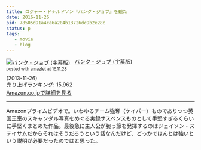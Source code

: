 ```yaml
---
title: ロジャー・ドナルドソン『バンク・ジョブ』を観た
date: 2016-11-26
pid: 78505d91a4ca6a204b13726dc9b2e28c
status: p
tags:
   - movie
   - blog
---
```


<div class="amazlet-box" style="margin-bottom:0px;"><div class="amazlet-image" style="float:left;margin:0px 12px 1px 0px;"><a href="http://www.amazon.co.jp/exec/obidos/ASIN/B00G2SSP8S/dotimpact-22/ref=nosim/" name="amazletlink" target="_blank"><img src="http://ecx.images-amazon.com/images/I/51FmU9LF5GL._SL160_.jpg" alt="バンク・ジョブ (字幕版)" style="border: none;" /></a></div><div class="amazlet-info" style="line-height:120%; margin-bottom: 10px"><div class="amazlet-name" style="margin-bottom:10px;line-height:120%"><a href="http://www.amazon.co.jp/exec/obidos/ASIN/B00G2SSP8S/dotimpact-22/ref=nosim/" name="amazletlink" target="_blank">バンク・ジョブ (字幕版)</a><div class="amazlet-powered-date" style="font-size:80%;margin-top:5px;line-height:120%">posted with <a href="http://www.amazlet.com/" title="amazlet" target="_blank">amazlet</a> at 16.11.28</div></div><div class="amazlet-detail"> (2013-11-26)<br />売り上げランキング: 15,962<br /></div><div class="amazlet-sub-info" style="float: left;"><div class="amazlet-link" style="margin-top: 5px"><a href="http://www.amazon.co.jp/exec/obidos/ASIN/B00G2SSP8S/dotimpact-22/ref=nosim/" name="amazletlink" target="_blank">Amazon.co.jpで詳細を見る</a></div></div></div><div class="amazlet-footer" style="clear: left"></div></div>

---- 

Amazonプライムビデオで。いわゆるチーム強奪（ケイパー）ものでありつつ英国王室のスキャンダル写真をめぐる実録サスペンスものとして手堅すぎるくらいに手堅くまとめた作品。最後急に主人公が腕っ節を発揮するのはジェイソン・ステイサムだからそれはそうだろうという話なんだけど、どっかでほんとは強いという説明が必要だったのではと思った。